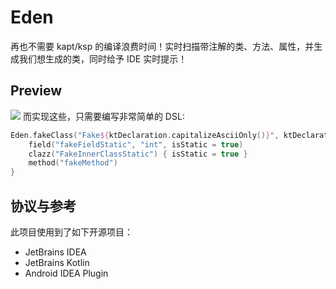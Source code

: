 # Eden

再也不需要 kapt/ksp 的编译浪费时间！实时扫描带注解的类、方法、属性，并生成我们想生成的类，同时给予 IDE 实时提示！

## Preview

![](https://cdn.jsdelivr.net/gh/zsqw123/cdn@master/picCDN/202206111257981.gif)
而实现这些，只需要编写非常简单的 DSL:

```kotlin
Eden.fakeClass("Fake${ktDeclaration.capitalizeAsciiOnly()}", ktDeclaration.packageName) {
    field("fakeFieldStatic", "int", isStatic = true)
    clazz("FakeInnerClassStatic") { isStatic = true }
    method("fakeMethod")
}
```

## 协议与参考

此项目使用到了如下开源项目：

- JetBrains IDEA
- JetBrains Kotlin
- Android IDEA Plugin